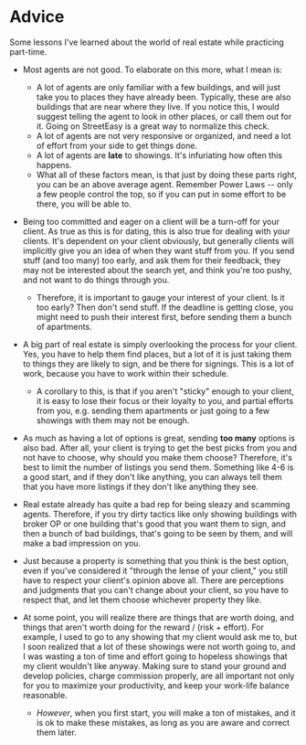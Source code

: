 # Advice

Some lessons I've learned about the world of real estate while practicing part-time.

- Most agents are not good. To elaborate on this more, what I mean is:
  - A lot of agents are only familiar with a few buildings, and will just take you to places they have already been. Typically, these are also buildings that are near where they live. If you notice this, I would suggest telling the agent to look in other places, or call them out for it. Going on StreetEasy is a great way to normalize this check.
  - A lot of agents are not very responsive or organized, and need a lot of effort from your side to get things done.
  - A lot of agents are __late__ to showings. It's infuriating how often this happens.
  - What all of these factors mean, is that just by doing these parts right, you can be an above average agent. Remember Power Laws -- only a few people control the top, so if you can put in some effort to be there, you will be able to.

- Being too committed and eager on a client will be a turn-off for your client. As true as this is for dating, this is also true for dealing with your clients. It's dependent on your client obviously, but generally clients will implicitly give you an idea of when they want stuff from you. If you send stuff (and too many) too early, and ask them for their feedback, they may not be interested about the search yet, and think you're too pushy, and not want to do things through you.
  - Therefore, it is important to gauge your interest of your client. Is it too early? Then don't send stuff. If the deadline is getting close, you might need to push their interest first, before sending them a bunch of apartments.
- A big part of real estate is simply overlooking the process for your client. Yes, you have to help them find places, but a lot of it is just taking them to things they are likely to sign, and be there for signings. This is a lot of work, because you have to work within their schedule.
  - A corollary to this, is that if you aren't "sticky" enough to your client, it is easy to lose their focus or their loyalty to you, and partial efforts from you, e.g. sending them apartments or just going to a few showings with them may not be enough.
- As much as having a lot of options is great, sending **too many** options is also bad. After all, your client is trying to get the best picks from you and not have to choose, why should you make them choose? Therefore, it's best to limit the number of listings you send them. Something like 4-6 is a good start, and if they don't like anything, you can always tell them that you have more listings if they don't like anything they see.
- Real estate already has quite a bad rep for being sleazy and scamming agents. Therefore, if you try dirty tactics like only showing buildings with broker OP or one building that's good that you want them to sign, and then a bunch of bad buildings, that's going to be seen by them, and will make a bad impression on you.
- Just because a property is something that you think is the best option, even if you've considered it "through the lense of your client," you still have to respect your client's opinion above all. There are perceptions and judgments that you can't change about your client, so you have to respect that, and let them choose whichever property they like.
- At some point, you will realize there are things that are worth doing, and things that aren't worth doing for the reward / (risk + effort). For example, I used to go to any showing that my client would ask me to, but I soon realized that a lot of these showings were not worth going to, and I was wasting a ton of time and effort going to hopeless showings that my client wouldn't like anyway. Making sure to stand your ground and develop policies, charge commission properly, are all important not only for you to maximize your productivity, and keep your work-life balance reasonable.
  - *However*, when you first start, you will make a ton of mistakes, and it is ok to make these mistakes, as long as you are aware and correct them later.